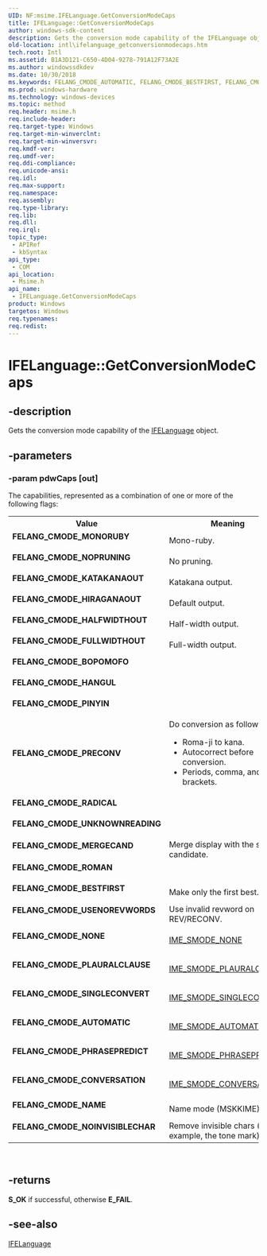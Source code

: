 ```yaml
---
UID: NF:msime.IFELanguage.GetConversionModeCaps
title: IFELanguage::GetConversionModeCaps
author: windows-sdk-content
description: Gets the conversion mode capability of the IFELanguage object.
old-location: intl\ifelanguage_getconversionmodecaps.htm
tech.root: Intl
ms.assetid: B1A3D121-C650-4D04-9278-791A12F73A2E
ms.author: windowssdkdev
ms.date: 10/30/2018
ms.keywords: FELANG_CMODE_AUTOMATIC, FELANG_CMODE_BESTFIRST, FELANG_CMODE_BOPOMOFO, FELANG_CMODE_CONVERSATION, FELANG_CMODE_FULLWIDTHOUT, FELANG_CMODE_HALFWIDTHOUT, FELANG_CMODE_HANGUL, FELANG_CMODE_HIRAGANAOUT, FELANG_CMODE_KATAKANAOUT, FELANG_CMODE_MERGECAND, FELANG_CMODE_MONORUBY, FELANG_CMODE_NAME, FELANG_CMODE_NOINVISIBLECHAR, FELANG_CMODE_NONE, FELANG_CMODE_NOPRUNING, FELANG_CMODE_PHRASEPREDICT, FELANG_CMODE_PINYIN, FELANG_CMODE_PLAURALCLAUSE, FELANG_CMODE_PRECONV, FELANG_CMODE_RADICAL, FELANG_CMODE_ROMAN, FELANG_CMODE_SINGLECONVERT, FELANG_CMODE_UNKNOWNREADING, FELANG_CMODE_USENOREVWORDS, GetConversionModeCaps, GetConversionModeCaps method [Internationalization for Windows Applications], GetConversionModeCaps method [Internationalization for Windows Applications],IFELanguage interface, IFELanguage interface [Internationalization for Windows Applications],GetConversionModeCaps method, IFELanguage.GetConversionModeCaps, IFELanguage::GetConversionModeCaps, intl.ifelanguage_getconversionmodecaps, msime/IFELanguage::GetConversionModeCaps
ms.prod: windows-hardware
ms.technology: windows-devices
ms.topic: method
req.header: msime.h
req.include-header: 
req.target-type: Windows
req.target-min-winverclnt: 
req.target-min-winversvr: 
req.kmdf-ver: 
req.umdf-ver: 
req.ddi-compliance: 
req.unicode-ansi: 
req.idl: 
req.max-support: 
req.namespace: 
req.assembly: 
req.type-library: 
req.lib: 
req.dll: 
req.irql: 
topic_type:
 - APIRef
 - kbSyntax
api_type:
 - COM
api_location:
 - Msime.h
api_name:
 - IFELanguage.GetConversionModeCaps
product: Windows
targetos: Windows
req.typenames: 
req.redist: 
---
```


# IFELanguage::GetConversionModeCaps


## -description


Gets the conversion mode capability of the <a href="https://msdn.microsoft.com/9EE1BD9E-2D58-4720-841C-39865375BFE0">IFELanguage</a> object.


## -parameters




### -param pdwCaps [out]

The capabilities, represented as a combination of one or more of the following flags:

<table>
<tr>
<th>Value</th>
<th>Meaning</th>
</tr>
<tr>
<td width="40%"><a id="FELANG_CMODE_MONORUBY"></a><a id="felang_cmode_monoruby"></a><dl>
<dt><b>FELANG_CMODE_MONORUBY</b></dt>
</dl>
</td>
<td width="60%">
Mono-ruby.

</td>
</tr>
<tr>
<td width="40%"><a id="FELANG_CMODE_NOPRUNING"></a><a id="felang_cmode_nopruning"></a><dl>
<dt><b>FELANG_CMODE_NOPRUNING</b></dt>
</dl>
</td>
<td width="60%">
No pruning.

</td>
</tr>
<tr>
<td width="40%"><a id="FELANG_CMODE_KATAKANAOUT"></a><a id="felang_cmode_katakanaout"></a><dl>
<dt><b>FELANG_CMODE_KATAKANAOUT</b></dt>
</dl>
</td>
<td width="60%">
Katakana output.

</td>
</tr>
<tr>
<td width="40%"><a id="FELANG_CMODE_HIRAGANAOUT"></a><a id="felang_cmode_hiraganaout"></a><dl>
<dt><b>FELANG_CMODE_HIRAGANAOUT</b></dt>
</dl>
</td>
<td width="60%">
Default output.

</td>
</tr>
<tr>
<td width="40%"><a id="FELANG_CMODE_HALFWIDTHOUT"></a><a id="felang_cmode_halfwidthout"></a><dl>
<dt><b>FELANG_CMODE_HALFWIDTHOUT</b></dt>
</dl>
</td>
<td width="60%">
Half-width output.

</td>
</tr>
<tr>
<td width="40%"><a id="FELANG_CMODE_FULLWIDTHOUT"></a><a id="felang_cmode_fullwidthout"></a><dl>
<dt><b>FELANG_CMODE_FULLWIDTHOUT</b></dt>
</dl>
</td>
<td width="60%">
Full-width output.

</td>
</tr>
<tr>
<td width="40%"><a id="FELANG_CMODE_BOPOMOFO"></a><a id="felang_cmode_bopomofo"></a><dl>
<dt><b>FELANG_CMODE_BOPOMOFO</b></dt>
</dl>
</td>
<td width="60%"></td>
</tr>
<tr>
<td width="40%"><a id="FELANG_CMODE_HANGUL"></a><a id="felang_cmode_hangul"></a><dl>
<dt><b>FELANG_CMODE_HANGUL</b></dt>
</dl>
</td>
<td width="60%"></td>
</tr>
<tr>
<td width="40%"><a id="FELANG_CMODE_PINYIN"></a><a id="felang_cmode_pinyin"></a><dl>
<dt><b>FELANG_CMODE_PINYIN</b></dt>
</dl>
</td>
<td width="60%"></td>
</tr>
<tr>
<td width="40%"><a id="FELANG_CMODE_PRECONV"></a><a id="felang_cmode_preconv"></a><dl>
<dt><b>FELANG_CMODE_PRECONV</b></dt>
</dl>
</td>
<td width="60%">
Do conversion as follows:

<ul>
<li>Roma-ji to kana.</li>
<li>Autocorrect before conversion.</li>
<li>Periods, comma, and brackets.</li>
</ul>
</td>
</tr>
<tr>
<td width="40%"><a id="FELANG_CMODE_RADICAL"></a><a id="felang_cmode_radical"></a><dl>
<dt><b>FELANG_CMODE_RADICAL</b></dt>
</dl>
</td>
<td width="60%"></td>
</tr>
<tr>
<td width="40%"><a id="FELANG_CMODE_UNKNOWNREADING"></a><a id="felang_cmode_unknownreading"></a><dl>
<dt><b>FELANG_CMODE_UNKNOWNREADING</b></dt>
</dl>
</td>
<td width="60%"></td>
</tr>
<tr>
<td width="40%"><a id="FELANG_CMODE_MERGECAND"></a><a id="felang_cmode_mergecand"></a><dl>
<dt><b>FELANG_CMODE_MERGECAND</b></dt>
</dl>
</td>
<td width="60%">
Merge display with the same candidate.

</td>
</tr>
<tr>
<td width="40%"><a id="FELANG_CMODE_ROMAN"></a><a id="felang_cmode_roman"></a><dl>
<dt><b>FELANG_CMODE_ROMAN</b></dt>
</dl>
</td>
<td width="60%"></td>
</tr>
<tr>
<td width="40%"><a id="FELANG_CMODE_BESTFIRST"></a><a id="felang_cmode_bestfirst"></a><dl>
<dt><b>FELANG_CMODE_BESTFIRST</b></dt>
</dl>
</td>
<td width="60%">
Make only the first best.

</td>
</tr>
<tr>
<td width="40%"><a id="FELANG_CMODE_USENOREVWORDS"></a><a id="felang_cmode_usenorevwords"></a><dl>
<dt><b>FELANG_CMODE_USENOREVWORDS</b></dt>
</dl>
</td>
<td width="60%">
Use invalid revword on REV/RECONV.

</td>
</tr>
<tr>
<td width="40%"><a id="FELANG_CMODE_NONE"></a><a id="felang_cmode_none"></a><dl>
<dt><b>FELANG_CMODE_NONE</b></dt>
</dl>
</td>
<td width="60%">

<a href="https://msdn.microsoft.com/24b12936-7dfc-4c8d-970c-d8354ad46d1d">IME_SMODE_NONE</a>


</td>
</tr>
<tr>
<td width="40%"><a id="FELANG_CMODE_PLAURALCLAUSE"></a><a id="felang_cmode_plauralclause"></a><dl>
<dt><b>FELANG_CMODE_PLAURALCLAUSE</b></dt>
</dl>
</td>
<td width="60%">

<a href="https://msdn.microsoft.com/24b12936-7dfc-4c8d-970c-d8354ad46d1d">IME_SMODE_PLAURALCLAUSE</a>


</td>
</tr>
<tr>
<td width="40%"><a id="FELANG_CMODE_SINGLECONVERT"></a><a id="felang_cmode_singleconvert"></a><dl>
<dt><b>FELANG_CMODE_SINGLECONVERT</b></dt>
</dl>
</td>
<td width="60%">

<a href="https://msdn.microsoft.com/24b12936-7dfc-4c8d-970c-d8354ad46d1d">IME_SMODE_SINGLECONVERT</a>


</td>
</tr>
<tr>
<td width="40%"><a id="FELANG_CMODE_AUTOMATIC"></a><a id="felang_cmode_automatic"></a><dl>
<dt><b>FELANG_CMODE_AUTOMATIC</b></dt>
</dl>
</td>
<td width="60%">

<a href="https://msdn.microsoft.com/24b12936-7dfc-4c8d-970c-d8354ad46d1d">IME_SMODE_AUTOMATIC</a>


</td>
</tr>
<tr>
<td width="40%"><a id="FELANG_CMODE_PHRASEPREDICT"></a><a id="felang_cmode_phrasepredict"></a><dl>
<dt><b>FELANG_CMODE_PHRASEPREDICT</b></dt>
</dl>
</td>
<td width="60%">

<a href="https://msdn.microsoft.com/24b12936-7dfc-4c8d-970c-d8354ad46d1d">IME_SMODE_PHRASEPREDICT</a>


</td>
</tr>
<tr>
<td width="40%"><a id="FELANG_CMODE_CONVERSATION"></a><a id="felang_cmode_conversation"></a><dl>
<dt><b>FELANG_CMODE_CONVERSATION</b></dt>
</dl>
</td>
<td width="60%">

<a href="https://msdn.microsoft.com/24b12936-7dfc-4c8d-970c-d8354ad46d1d">IME_SMODE_CONVERSATION</a>


</td>
</tr>
<tr>
<td width="40%"><a id="FELANG_CMODE_NAME"></a><a id="felang_cmode_name"></a><dl>
<dt><b>FELANG_CMODE_NAME</b></dt>
</dl>
</td>
<td width="60%">
Name mode (MSKKIME).

</td>
</tr>
<tr>
<td width="40%"><a id="FELANG_CMODE_NOINVISIBLECHAR"></a><a id="felang_cmode_noinvisiblechar"></a><dl>
<dt><b>FELANG_CMODE_NOINVISIBLECHAR</b></dt>
</dl>
</td>
<td width="60%">
Remove invisible chars (for example, the tone mark).

</td>
</tr>
</table>
 


## -returns



<b>S_OK</b> if successful, otherwise <b>E_FAIL</b>.




## -see-also




<a href="https://msdn.microsoft.com/9EE1BD9E-2D58-4720-841C-39865375BFE0">IFELanguage</a>
 

 

